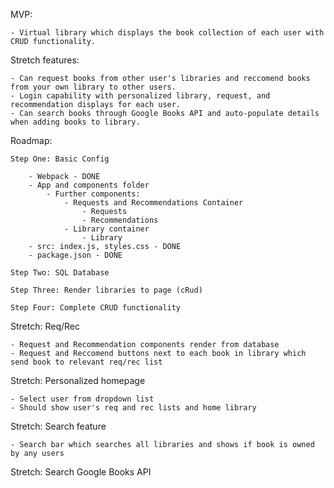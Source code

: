 MVP:

    - Virtual library which displays the book collection of each user with CRUD functionality.

Stretch features:

    - Can request books from other user's libraries and reccomend books from your own library to other users.
    - Login capability with personalized library, request, and recommendation displays for each user.
    - Can search books through Google Books API and auto-populate details when adding books to library.

Roadmap:

    Step One: Basic Config

        - Webpack - DONE
        - App and components folder
            - Further components:
                - Requests and Recommendations Container
                    - Requests
                    - Recommendations
                - Library container
                    - Library
        - src: index.js, styles.css - DONE
        - package.json - DONE

    Step Two: SQL Database

    Step Three: Render libraries to page (cRud)

    Step Four: Complete CRUD functionality

Stretch: Req/Rec

    - Request and Recommendation components render from database
    - Request and Reccomend buttons next to each book in library which send book to relevant req/rec list

Stretch: Personalized homepage

    - Select user from dropdown list
    - Should show user's req and rec lists and home library

Stretch: Search feature

    - Search bar which searches all libraries and shows if book is owned by any users

Stretch: Search Google Books API
